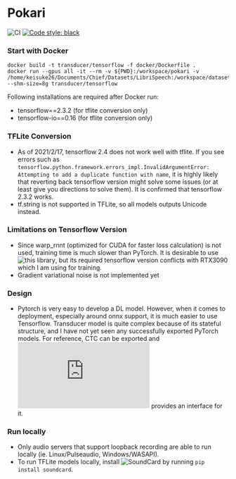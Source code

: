 # Pokari

![CI](https://github.com/chief-co-jp/pokari/workflows/CI/badge.svg)
[![Code style: black](https://img.shields.io/badge/code%20style-black-000000.svg)](https://github.com/psf/black)

### Start with Docker
```shell
docker build -t transducer/tensorflow -f docker/Dockerfile .
docker run --gpus all -it --rm -v ${PWD}:/workspace/pokari -v /home/keisuke26/Documents/Chief/Datasets/LibriSpeech:/workspace/datasets --shm-size=8g transducer/tensorflow
```
Following installations are required after Docker run:
- tensorflow==2.3.2 (for tflite conversion only)
- tensorflow-io==0.16 (for tflite conversion only)

### TFLite Conversion
- As of 2021/2/17, tensorflow 2.4 does not work well with tflite. If you see errors such as 
`tensorflow.python.framework.errors_impl.InvalidArgumentError: Attempting to add a duplicate function with name`,
it is highly likely that reverting back tensorflow version might solve some issues (or at least give you directions to solve them). It is confirmed that tensorflow 2.3.2
works.
- tf.string is not supported in TFLite, so all models outputs Unicode instead.

### Limitations on Tensorflow Version
- Since warp_rnnt (optimized for CUDA for faster loss calculation) is not used, training time is much slower than PyTorch. It is desirable to use ![this library](https://github.com/HawkAaron/warp-transducer), but its required tensorflow version conflicts with RTX3090 which I am using for training.
- Gradient variational noise is not implemented yet

### Design
- Pytorch is very easy to develop a DL model. However, when it comes to deployment, especially around onnx support, it is much easier to use Tensorflow. Transducer model is quite complex because of its stateful structure, and I have not yet seen any successfully exported PyTorch models. For reference, CTC can be exported and ![NeMo](https://github.com/NVIDIA/NeMo/blob/25abffdd37efb3a9f5a6e236d910f045271ae08f/nemo/collections/asr/models/ctc_models.py) provides an interface for it.

### Run locally
- Only audio servers that support loopback recording are able to run locally (ie. Linux/Pulseaudio, Windows/WASAPI).
- To run TFLite models locally, install ![SoundCard](https://github.com/bastibe/SoundCard) by running `pip install soundcard`.